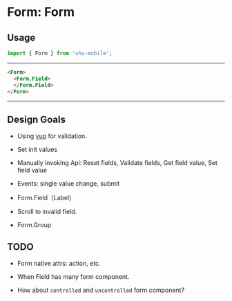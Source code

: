 # Form: Form

## Usage

```js
import { Form } from 'ohu-mobile';
```

-------

```html
<Form>
  <Form.Field>
  </Form.Field>
</Form>
```

-----

## Design Goals

+ Using [yup](https://github.com/jquense/yup) for validation.

+ Set init values

+ Manually invoking Api: Reset fields, Validate fields, Get field value, Set field value

+ Events: single value change, submit

+ Form.Field（Label）

+ Scroll to invalid field.

+ Form.Group


## TODO

+ Form native attrs: action, etc.

+ When Field has many form component.

+ How about `controlled` and `uncontrolled` form component?


